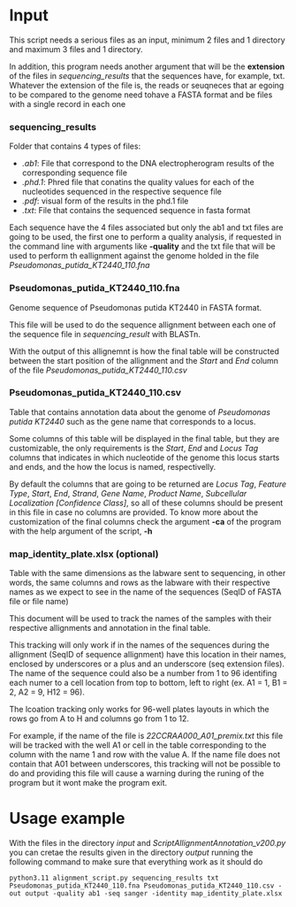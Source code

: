 # Input
This script needs a serious files as an input, minimum 2 files and 1 directory and maximum 3 files and 1 directory.

In addition, this program needs another argument that will be the **extension** of the files in _sequencing_results_ that the sequences have, for example, txt.
Whatever the extension of the file is, the reads or seuqneces that ar egoing to be compared to the genome need tohave a FASTA format and be files with a single
record in each one

### sequencing_results

Folder that contains 4 types of files:

* _.ab1_: File that correspond to the DNA electropherogram results of the corresponding sequence file
* _.phd.1_: Phred file that conatins the quality values for each of the nucleotides sequenced in the respective sequence file
* _.pdf_: visual form of the results in the phd.1 file
* _.txt_: File that contains the sequenced sequence in fasta format

Each sequence have the 4 files associated but only the ab1 and txt files are going to be used, the first one to perform a quality analysis, if requested in the command line with arguments like **-quality** and the txt file that will be used to perform th eallignment against the genome holded in the file _Pseudomonas_putida_KT2440_110.fna_

### Pseudomonas_putida_KT2440_110.fna

Genome sequence of Pseudomonas putida KT2440 in FASTA format.

This file will be used to do the sequence allignment between each one of the sequence file in _sequencing_result_ with BLASTn.

With the output of this allignemnt is how the final table will be constructed between the start position of the allignment and the _Start_ and _End_ column of the file _Pseudomonas_putida_KT2440_110.csv_

### Pseudomonas_putida_KT2440_110.csv

Table that contains annotation data about the genome of _Pseudomonas putida KT2440_ such as the gene name that corresponds to a locus.

Some columns of this table will be displayed in the final table, but they are customizable, the only requirements is the _Start_, _End_ and _Locus Tag_ columns that indicates in which nucleotide of the genome this locus starts and ends, and the how the locus is named, respectivelly.

By default the columns that are going to be returned are _Locus Tag_, _Feature Type_, _Start_, _End_, _Strand_, _Gene Name_, _Product Name_, _Subcellular Localization [Confidence Class]_, so all of these columns should be present in this file in case no columns are provided. To know more about the customization of the final columns check the argument **-ca** of the program with the help argument of the script, **-h**

### map_identity_plate.xlsx (optional)

Table with the same dimensions as the labware sent to sequencing, in other words, the same columns and rows as the labware with their respective names as we expect to see in the name of the sequences (SeqID of FASTA file or file name)

This document will be used to track the names of the samples with their respective allignments and annotation in the final table.

This tracking will only work if in the names of the sequences during the allignment (SeqID of sequence allignment) have this location in their names, enclosed by underscores or a plus and an underscore (seq extension files). The name of the sequence could also be a number from 1 to 96 identifing each numer to a cell location from top to bottom, left to right (ex. A1 = 1, B1 = 2, A2 = 9, H12 = 96).

The lcoation tracking only works for 96-well plates layouts in which the rows go from A to H and columns go from 1 to 12.

For example, if the name of the file is _22CCRAA000_A01_premix.txt_ this file will be tracked with the well A1 or cell in the table corresponding to the column with the name 1 and row with the value A. If the name file does not contain that A01 between underscores, this tracking will not be possible to do and providing this file will cause a warning during the runing of the program but it wont make the program exit.

# Usage example
With the files in the directory _input_ and _ScriptAllignmentAnnotation_v200.py_ you can cretae the results given in the directory _output_ running the following command to make sure that everything work as it should do

```
python3.11 alignment_script.py sequencing_results txt Pseudomonas_putida_KT2440_110.fna Pseudomonas_putida_KT2440_110.csv -out output -quality ab1 -seq sanger -identity map_identity_plate.xlsx
```

